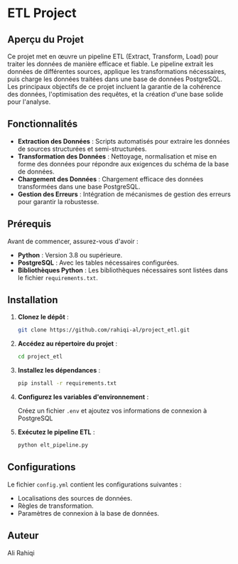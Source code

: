
# ETL Project

## Aperçu du Projet
Ce projet met en œuvre un pipeline ETL (Extract, Transform, Load) pour traiter les données de manière efficace et fiable. 
Le pipeline extrait les données de différentes sources, applique les transformations nécessaires, puis charge les données 
traitées dans une base de données PostgreSQL. Les principaux objectifs de ce projet incluent la garantie de la cohérence des données, 
l'optimisation des requêtes, et la création d'une base solide pour l'analyse.

## Fonctionnalités
- **Extraction des Données** : Scripts automatisés pour extraire les données de sources structurées et semi-structurées.
- **Transformation des Données** : Nettoyage, normalisation et mise en forme des données pour répondre aux exigences du schéma de la base de données.
- **Chargement des Données** : Chargement efficace des données transformées dans une base PostgreSQL.
- **Gestion des Erreurs** : Intégration de mécanismes de gestion des erreurs pour garantir la robustesse.

## Prérequis
Avant de commencer, assurez-vous d'avoir :
- **Python** : Version 3.8 ou supérieure.
- **PostgreSQL** : Avec les tables nécessaires configurées.
- **Bibliothèques Python** : Les bibliothèques nécessaires sont listées dans le fichier `requirements.txt`.

## Installation

1. **Clonez le dépôt** :

   ```bash
   git clone https://github.com/rahiqi-al/project_etl.git
   ```

2. **Accédez au répertoire du projet** :

   ```bash
   cd project_etl
   ```

3. **Installez les dépendances** :

   ```bash
   pip install -r requirements.txt
   ```

4. **Configurez les variables d'environnement** :

   Créez un fichier `.env` et ajoutez vos informations de connexion à PostgreSQL

5. **Exécutez le pipeline ETL** :

   ```bash
   python elt_pipeline.py
   ```

## Configurations
Le fichier `config.yml` contient les configurations suivantes :
- Localisations des sources de données.
- Règles de transformation.
- Paramètres de connexion à la base de données.

## Auteur
Ali Rahiqi
